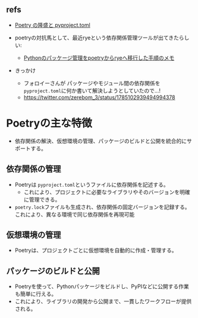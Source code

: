 ## refs

- [Poetry の隆盛と pyproject.toml](https://tech.515hikaru.net/post/2019-11-23-pyproject/)
- poetryの対抗馬として、最近ryeという依存関係管理ツールが出てきたらしい:
  - [Pythonのパッケージ管理をpoetryからryeへ移行した手順のメモ](https://zenn.dev/ncdc/articles/ac66eaec6046ee)

- きっかけ
  - フォロイーさんが パッケージやモジュール間の依存関係を`pyproject.toml`に何か書いて解決しようとしていたので...!
  - <https://twitter.com/zerebom_3/status/1785102939494994378>

# Poetryの主な特徴

- 依存関係の解決、仮想環境の管理、パッケージのビルドと公開を統合的にサポートする。

## 依存関係の管理

- Poetryは `pyproject.toml`というファイルに依存関係を記述する。
  - これにより、プロジェクトに必要なライブラリやそのバージョンを明確に管理できる。
- `poetry.lock`ファイルも生成され、依存関係の固定バージョンを記録する。これにより、異なる環境で同じ依存関係を再現可能

## 仮想環境の管理

- Poetryは、プロジェクトごとに仮想環境を自動的に作成・管理する。

## パッケージのビルドと公開

- Poetryを使って、Pythonパッケージをビルドし、PyPIなどに公開する作業も簡単に行える。
- これにより、ライブラリの開発から公開まで、一貫したワークフローが提供される。
